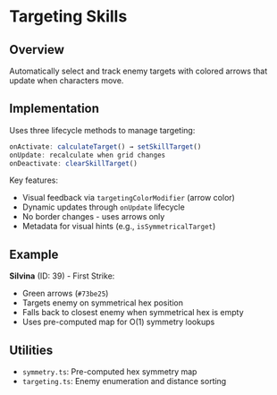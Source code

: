 # Targeting Skills

## Overview

Automatically select and track enemy targets with colored arrows that update when characters move.

## Implementation

Uses three lifecycle methods to manage targeting:

```typescript
onActivate: calculateTarget() → setSkillTarget()
onUpdate: recalculate when grid changes
onDeactivate: clearSkillTarget()
```

Key features:
- Visual feedback via `targetingColorModifier` (arrow color)
- Dynamic updates through `onUpdate` lifecycle
- No border changes - uses arrows only
- Metadata for visual hints (e.g., `isSymmetricalTarget`)

## Example

**Silvina** (ID: 39) - First Strike:
- Green arrows (`#73be25`)
- Targets enemy on symmetrical hex position
- Falls back to closest enemy when symmetrical hex is empty
- Uses pre-computed map for O(1) symmetry lookups

## Utilities

- `symmetry.ts`: Pre-computed hex symmetry map
- `targeting.ts`: Enemy enumeration and distance sorting
